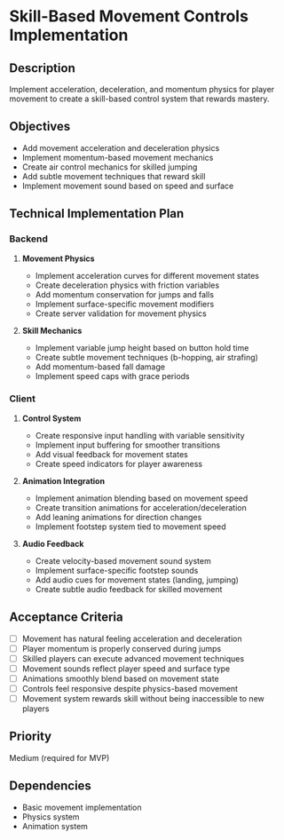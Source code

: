 # Skill-Based Movement Controls Implementation

## Description

Implement acceleration, deceleration, and momentum physics for player movement to create a skill-based control system that rewards mastery.

## Objectives

- Add movement acceleration and deceleration physics
- Implement momentum-based movement mechanics
- Create air control mechanics for skilled jumping
- Add subtle movement techniques that reward skill
- Implement movement sound based on speed and surface

## Technical Implementation Plan

### Backend

1. **Movement Physics**

   - Implement acceleration curves for different movement states
   - Create deceleration physics with friction variables
   - Add momentum conservation for jumps and falls
   - Implement surface-specific movement modifiers
   - Create server validation for movement physics

2. **Skill Mechanics**
   - Implement variable jump height based on button hold time
   - Create subtle movement techniques (b-hopping, air strafing)
   - Add momentum-based fall damage
   - Implement speed caps with grace periods

### Client

1. **Control System**

   - Create responsive input handling with variable sensitivity
   - Implement input buffering for smoother transitions
   - Add visual feedback for movement states
   - Create speed indicators for player awareness

2. **Animation Integration**

   - Implement animation blending based on movement speed
   - Create transition animations for acceleration/deceleration
   - Add leaning animations for direction changes
   - Implement footstep system tied to movement speed

3. **Audio Feedback**
   - Create velocity-based movement sound system
   - Implement surface-specific footstep sounds
   - Add audio cues for movement states (landing, jumping)
   - Create subtle audio feedback for skilled movement

## Acceptance Criteria

- [ ] Movement has natural feeling acceleration and deceleration
- [ ] Player momentum is properly conserved during jumps
- [ ] Skilled players can execute advanced movement techniques
- [ ] Movement sounds reflect player speed and surface type
- [ ] Animations smoothly blend based on movement state
- [ ] Controls feel responsive despite physics-based movement
- [ ] Movement system rewards skill without being inaccessible to new players

## Priority

Medium (required for MVP)

## Dependencies

- Basic movement implementation
- Physics system
- Animation system

